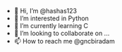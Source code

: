 - 👋 Hi, I’m @hashas123
- 👀 I’m interested in Python
- 🌱 I’m currently learning C
- 💞️ I’m looking to collaborate on ...
- 📫 How to reach me @gncbiradam

<!---
hashas123/hashas123 is a ✨ special ✨ repository because its `README.md` (this file) appears on your GitHub profile.
You can click the Preview link to take a look at your changes.
--->
